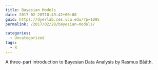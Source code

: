 ```yaml
---
title: Bayesian Models
date: 2017-02-28T10:49:42+00:00
guid: https://dyerlab.ces.vcu.edu/?p=1095
permalink: /2017/02/28/bayesian-models/

categories:
  - Uncategorized
tags:
  - R
---
```

A three-part introduction to Bayesian Data Analysis by Rasmus Bååth.

<!--more-->



&nbsp;